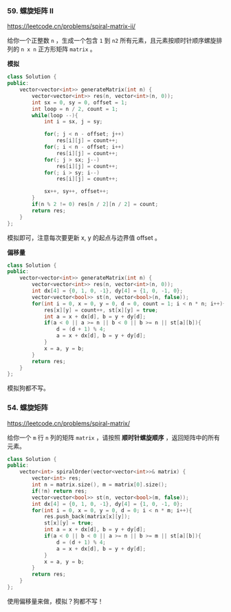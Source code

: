 ### 59. 螺旋矩阵 II

https://leetcode.cn/problems/spiral-matrix-ii/

给你一个正整数 `n` ，生成一个包含 `1` 到 `n2` 所有元素，且元素按顺时针顺序螺旋排列的 `n x n` 正方形矩阵 `matrix` 。

**模拟**

```cpp
class Solution {
public:
    vector<vector<int>> generateMatrix(int n) {
        vector<vector<int>> res(n, vector<int>(n, 0));
        int sx = 0, sy = 0, offset = 1;
        int loop = n / 2, count = 1;
        while(loop --){
            int i = sx, j = sy;

            for(; j < n - offset; j++)
                res[i][j] = count++;
            for(; i < n - offset; i++)
                res[i][j] = count++;
            for(; j > sx; j--)
                res[i][j] = count++;
            for(; i > sy; i--)
                res[i][j] = count++;

            sx++, sy++, offset++;
        }
        if(n % 2 != 0) res[n / 2][n / 2] = count;
        return res;
    }
};
```

模拟即可，注意每次要更新 x, y 的起点与边界值 offset 。

**偏移量**

```cpp
class Solution {
public:
    vector<vector<int>> generateMatrix(int n) {
        vector<vector<int>> res(n, vector<int>(n, 0));
        int dx[4] = {0, 1, 0, -1}, dy[4] = {1, 0, -1, 0};
        vector<vector<bool>> st(n, vector<bool>(n, false));
        for(int i = 0, x = 0, y = 0, d = 0, count = 1; i < n * n; i++){
            res[x][y] = count++, st[x][y] = true;
            int a = x + dx[d], b = y + dy[d];
            if(a < 0 || a >= n || b < 0 || b >= n || st[a][b]){
                d = (d + 1) % 4;
                a = x + dx[d], b = y + dy[d];
            }
            x = a, y = b;
        }
        return res;
    }
};
```

模拟狗都不写。

### 54. 螺旋矩阵

https://leetcode.cn/problems/spiral-matrix/

给你一个 `m` 行 `n` 列的矩阵 `matrix` ，请按照 **顺时针螺旋顺序** ，返回矩阵中的所有元素。

```cpp
class Solution {
public:
    vector<int> spiralOrder(vector<vector<int>>& matrix) {
        vector<int> res;
        int n = matrix.size(), m = matrix[0].size();
        if(!n) return res;
        vector<vector<bool>> st(n, vector<bool>(m, false));
        int dx[4] = {0, 1, 0, -1}, dy[4] = {1, 0, -1, 0};
        for(int i = 0, x = 0, y = 0, d = 0; i < n * m; i++){
            res.push_back(matrix[x][y]);
            st[x][y] = true;
            int a = x + dx[d], b = y + dy[d];
            if(a < 0 || b < 0 || a >= n || b >= m || st[a][b]){
                d = (d + 1) % 4;
                a = x + dx[d], b = y + dy[d];
            }
            x = a, y = b;
        }
        return res;
    }
};
```

使用偏移量来做，模拟？狗都不写！
